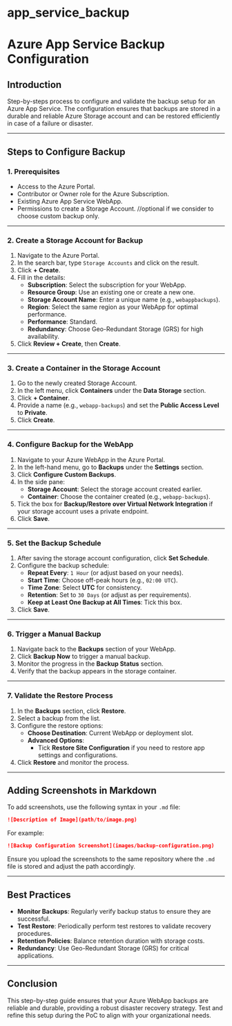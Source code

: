 # app_service_backup

# Azure App Service Backup Configuration

## Introduction
Step-by-steps process to configure and validate the backup setup for an Azure App Service. The configuration ensures that backups are stored in a durable and reliable Azure Storage account and can be restored efficiently in case of a failure or disaster.

---

## Steps to Configure Backup

### 1. **Prerequisites**
- Access to the Azure Portal.
- Contributor or Owner role for the Azure Subscription.
- Existing Azure App Service WebApp.
- Permissions to create a Storage Account.  //optional if we consider to choose custom backup only.

---

### 2. **Create a Storage Account for Backup**
1. Navigate to the Azure Portal.
2. In the search bar, type `Storage Accounts` and click on the result.
3. Click **+ Create**.
4. Fill in the details:
   - **Subscription**: Select the subscription for your WebApp.
   - **Resource Group**: Use an existing one or create a new one.
   - **Storage Account Name**: Enter a unique name (e.g., `webappbackups`).
   - **Region**: Select the same region as your WebApp for optimal performance.
   - **Performance**: Standard.
   - **Redundancy**: Choose Geo-Redundant Storage (GRS) for high availability.
5. Click **Review + Create**, then **Create**.

---

### 3. **Create a Container in the Storage Account**
1. Go to the newly created Storage Account.
2. In the left menu, click **Containers** under the **Data Storage** section.
3. Click **+ Container**.
4. Provide a name (e.g., `webapp-backups`) and set the **Public Access Level** to **Private**.
5. Click **Create**.

---

### 4. **Configure Backup for the WebApp**
1. Navigate to your Azure WebApp in the Azure Portal.
2. In the left-hand menu, go to **Backups** under the **Settings** section.
3. Click **Configure Custom Backups**.
4. In the side pane:
   - **Storage Account**: Select the storage account created earlier.
   - **Container**: Choose the container created (e.g., `webapp-backups`).
5. Tick the box for **Backup/Restore over Virtual Network Integration** if your storage account uses a private endpoint.
6. Click **Save**.

---

### 5. **Set the Backup Schedule**
1. After saving the storage account configuration, click **Set Schedule**.
2. Configure the backup schedule:
   - **Repeat Every**: `1 Hour` (or adjust based on your needs).
   - **Start Time**: Choose off-peak hours (e.g., `02:00 UTC`).
   - **Time Zone**: Select **UTC** for consistency.
   - **Retention**: Set to `30 Days` (or adjust as per requirements).
   - **Keep at Least One Backup at All Times**: Tick this box.
3. Click **Save**.

---

### 6. **Trigger a Manual Backup**
1. Navigate back to the **Backups** section of your WebApp.
2. Click **Backup Now** to trigger a manual backup.
3. Monitor the progress in the **Backup Status** section.
4. Verify that the backup appears in the storage container.

---

### 7. **Validate the Restore Process**
1. In the **Backups** section, click **Restore**.
2. Select a backup from the list.
3. Configure the restore options:
   - **Choose Destination**: Current WebApp or deployment slot.
   - **Advanced Options**:
     - Tick **Restore Site Configuration** if you need to restore app settings and configurations.
4. Click **Restore** and monitor the process.

---

## Adding Screenshots in Markdown
To add screenshots, use the following syntax in your `.md` file:
```markdown
![Description of Image](path/to/image.png)
```

For example:
```markdown
![Backup Configuration Screenshot](images/backup-configuration.png)
```

Ensure you upload the screenshots to the same repository where the `.md` file is stored and adjust the path accordingly.

---

## Best Practices
- **Monitor Backups**: Regularly verify backup status to ensure they are successful.
- **Test Restore**: Periodically perform test restores to validate recovery procedures.
- **Retention Policies**: Balance retention duration with storage costs.
- **Redundancy**: Use Geo-Redundant Storage (GRS) for critical applications.

---

## Conclusion
This step-by-step guide ensures that your Azure WebApp backups are reliable and durable, providing a robust disaster recovery strategy. Test and refine this setup during the PoC to align with your organizational needs.
